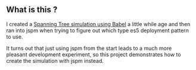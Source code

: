 What is this ?
--------------
I created a [Spanning Tree simulation using Babel](https://github.com/tomjkidd/javascript/tree/master/practice/babel/computer-networks)
a little while age and then ran into jspm when trying to figure out which type
es5 deployment pattern to use.


It turns out that just using jspm from the start leads to a much more pleasant
development experiment, so this project demonstrates how to create the
simulation with jspm instead.
